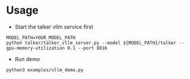 # Usage
- Start the talker vllm service first
```
MODEL_PATH=YOUR_MODEL_PATH
python talker/talker_vllm_server.py --model ${MODEL_PATH}/talker --gpu-memory-utilization 0.1 --port 8816
```
- Run demo
```
python3 examples/vllm_demo.py
```
